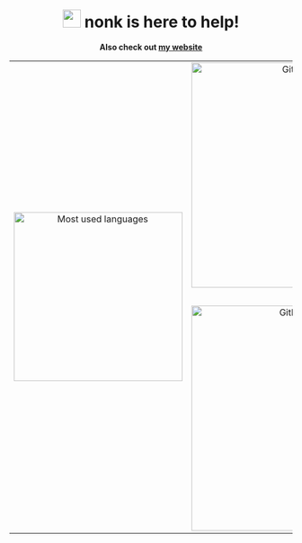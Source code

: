<h1 align="center">
    <a href="https://nonk.dev"><img width="32" height="32" src="assets/mars.avif"></a>
    nonk is here to help!
</h1>

**<p align="center">Also check out [my website](https://nonk.dev)</p>**

<table align="center" cellspacing="0" cellpadding="0">
    <tr>
        <td align="center" rowspan="3">
            <a href="https://github.com/anuraghazra/github-readme-stats">
                <img alt="Most used languages" width="300" src="https://github-readme-stats.vercel.app/api/top-langs/?username=nonk123&exclude_repo=PNEngine,ProjectNightmare,catspeak-lang&show-icons=true&theme=transparent&card_width=300&langs_count=10&layout=pie">
            </a>
        </td>
        <td align="center">
            <a href="https://github.com/anuraghazra/github-readme-stats">
                <img alt="GitHub stats" width="400" src="https://github-readme-stats.vercel.app/api/?username=nonk123&custom_title=My+GitHub+Stats&exclude_repo=PNEngine,ProjectNightmare,catspeak-lang&theme=transparent&card_width=400">
            </a>
        </td>
    </tr>
    <tr>
        <td align="center">&nbsp;</td>
    </tr>
    <tr>
        <td align="center">
            <a href="https://git.io/streak-stats"><img alt="GitHub streak" width="400" src="https://github-readme-streak-stats-eight.vercel.app/?user=nonk123&theme=transparent&background=00000000&card_width=400"></a>
        </td>
    </tr>
</table>
